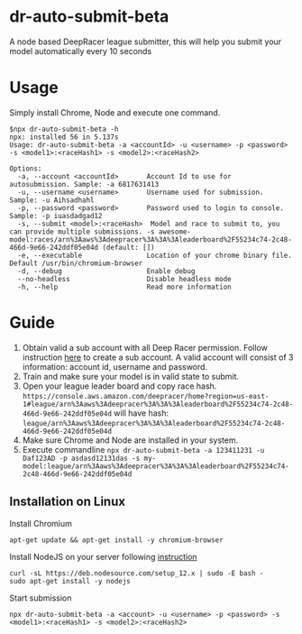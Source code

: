 # dr-auto-submit-beta

A node based DeepRacer league submitter, this will help you  submit your model automatically every 10 seconds

# Usage

Simply install Chrome, Node and execute one command.
```
$npx dr-auto-submit-beta -h
npx: installed 56 in 5.137s
Usage: dr-auto-submit-beta -a <accountId> -u <username> -p <password> -s <model1>:<raceHash1> -s <model2>:<raceHash2>

Options:
  -a, --account <accountId>       Account Id to use for autosubmission. Sample: -a 6817631413
  -u, --username <username>       Username used for submission. Sample: -u Aihsadhahl
  -p, --password <password>       Password used to login to console. Sample: -p iuasdadgad12
  -s, --submit <model>:<raceHash>  Model and race to submit to, you can provide multiple submissions. -s awesome-model:races/arn%3Aaws%3Adeepracer%3A%3A%3Aleaderboard%2F55234c74-2c48-466d-9e66-242ddf05e04d (default: [])
  -e, --executable                Location of your chrome binary file. Default /usr/bin/chromium-browser
  -d, --debug                     Enable debug
  --no-headless                   Disable headless mode
  -h, --help                      Read more information
```

# Guide

1. Obtain valid a sub account with all Deep Racer permission. Follow instruction [here](https://docs.aws.amazon.com/organizations/latest/userguide/orgs_manage_accounts_create.html) to create a sub account.
A valid account will consist of 3 information: account id, username and password.
2. Train and make sure your model is in valid state to submit. 
3. Open your league leader board and copy race hash.
`https://console.aws.amazon.com/deepracer/home?region=us-east-1#league/arn%3Aaws%3Adeepracer%3A%3A%3Aleaderboard%2F55234c74-2c48-466d-9e66-242ddf05e04d`
will have hash: `league/arn%3Aaws%3Adeepracer%3A%3A%3Aleaderboard%2F55234c74-2c48-466d-9e66-242ddf05e04d`
4. Make sure Chrome and Node are installed in your system.
5. Execute commandline `npx dr-auto-submit-beta -a 123411231 -u Daf123AD -p asdasd12131das -s my-model:league/arn%3Aaws%3Adeepracer%3A%3A%3Aleaderboard%2F55234c74-2c48-466d-9e66-242ddf05e04d` 

## Installation on Linux
Install Chromium
```shell script
apt-get update && apt-get install -y chromium-browser
```
Install NodeJS on your server following [instruction](https://github.com/nodesource/distributions
)
```shell script
curl -sL https://deb.nodesource.com/setup_12.x | sudo -E bash -
sudo apt-get install -y nodejs
```
Start submission
```shell script
npx dr-auto-submit-beta -a <account> -u <username> -p <password> -s <model1>:<raceHash1> -s <model2>:<raceHash2>
```